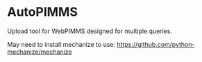 # AutoPIMMS
Upload tool for WebPIMMS designed for multiple queries.

May need to install mechanize to use:
https://github.com/python-mechanize/mechanize
